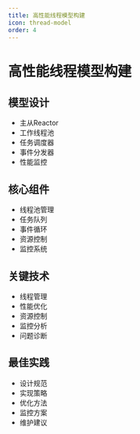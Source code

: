 ```yaml
---
title: 高性能线程模型构建
icon: thread-model
order: 4
---
```


# 高性能线程模型构建

## 模型设计
- 主从Reactor
- 工作线程池
- 任务调度器
- 事件分发器
- 性能监控

## 核心组件
- 线程池管理
- 任务队列
- 事件循环
- 资源控制
- 监控系统

## 关键技术
- 线程管理
- 性能优化
- 资源控制
- 监控分析
- 问题诊断

## 最佳实践
- 设计规范
- 实现策略
- 优化方法
- 监控方案
- 维护建议
